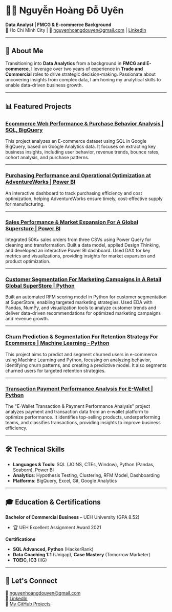 # 👩‍💻 Nguyễn Hoàng Đỗ Uyên  
**Data Analyst | FMCG & E-commerce Background**  
📍 Ho Chi Minh City | 📧 nguyenhoangdouyen@gmail.com | [LinkedIn](https://www.linkedin.com/in/do-uyen-nguyen-hoang/)

---

## 👋 About Me

Transitioning into **Data Analytics** from a background in **FMCG and E-commerce**, I leverage over two years of experience in **Trade and Commercial** roles to drive strategic decision-making. Passionate about uncovering insights from complex data, I am honing my analytical skills to enable data-driven business growth.

---

## 📊 Featured Projects

### [Ecommerce Web Performance & Purchase Behavior Analysis | SQL, BigQuery](https://github.com/nguyenhoangdouyen/Ecommerce-Web-Performance-Purchase-Behavior-Analysis-SQL-BigQuery-)  
This project analyzes an E-commerce dataset using SQL in Google BigQuery, based on Google Analytics data. It focuses on extracting key business insights, including user behavior, revenue trends, bounce rates, cohort analysis, and purchase patterns.

---

### [Purchasing Performance and Operational Optimization at AdventureWorks | Power BI](https://github.com/nguyenhoangdouyen/Purchasing-Performance-and-Operational-Optimization-at-AdventureWorks-)  
An interactive dashboard to track purchasing efficiency and cost optimization, helping AdventureWorks ensure timely, cost-effective supply for manufacturing.

---

### [Sales Performance & Market Expansion For A Global Superstore | Power BI](https://github.com/nguyenhoangdouyen/Sales-Performance-Market-Expansion-For-A-Global-Superstore-Power-BI)  
Integrated 50K+ sales orders from three CSVs using Power Query for cleaning and transformation. Built a data model, applied Design Thinking, and developed an interactive Power BI dashboard. Used DAX for key metrics and visualizations, providing insights for market expansion and product optimization.

---

### [Customer Segmentation For Marketing Campaigns in A Retail Global SuperStore | Python](https://github.com/nguyenhoangdouyen/-Customer-Segmentation-For-Marketing-Campaigns-in-A-Retail-Global-SuperStore-Python)  
Built an automated RFM scoring model in Python for customer segmentation at SuperStore, enabling targeted marketing strategies. Used EDA with Pandas, NumPy, and visualization tools to analyze customer trends and deliver data-driven recommendations for optimized marketing campaigns and revenue growth.

---

### [Churn Prediction & Segmentation For Retention Strategy For Ecommerce | Machine Learning - Python](https://github.com/nguyenhoangdouyen/Churn-Prediction-Segmentation-For-Retention-Strategy-For-Ecommerce-Machine-Learning---Python)  
This project aims to predict and segment churned users in e-commerce using Machine Learning and Python, focusing on analyzing behavior, identifying churn patterns, and creating a predictive model. It also segments churned users for targeted retention strategies.

---

### [Transaction Payment Performance Analysis For E-Wallet | Python](https://github.com/nguyenhoangdouyen/Transaction-Payment-Performance-Analysis-E-wallet-Python)  
The "E-Wallet Transaction & Payment Performance Analysis" project analyzes payment and transaction data from an e-wallet platform to optimize performance. It identifies top-selling products, underperforming teams, and classifies transactions, providing insights to improve business efficiency.

---

## 🛠️ Technical Skills

- **Languages & Tools**: SQL (JOINS, CTEs, Window), Python (Pandas, Seaborn), Power BI  
- **Analytics**: Hypothesis Testing, Clustering, RFM Model, Dashboarding  
- **Platforms**: BigQuery, Excel, Git, Google Analytics  

---

## 🎓 Education & Certifications

**Bachelor of Commercial Business** – UEH University (GPA 8.52)  
- 🏆 UEH Excellent Assignment Award 2021  

**Certifications**  
- **SQL Advanced, Python** (HackerRank)  
- **Data Coaching 1:1** (Unigap), **Case Mastery** (Tomorrow Marketer)  
- **TOEIC**, **IC3** (IIG)

---

## 🤝 Let's Connect

💌 nguyenhoangdouyen@gmail.com  
🔗 [LinkedIn](https://www.linkedin.com/in/do-uyen-nguyen-hoang/)  
📂 [My GitHub Projects](https://github.com/nguyenhoangdouyen?tab=repositories)



